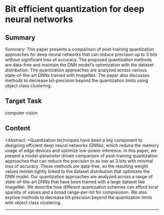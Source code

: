 # Bit efficient quantization for deep neural networks

## Summary

Summary: This paper presents a comparison of post-training quantization approaches for deep neural networks that can reduce precision up to 3 bits without significant loss of accuracy. The proposed quantization methods are data-free and maintain the DNN model's optimization with the dataset distribution. The quantization approaches are analyzed across various state-of-the-art DNNs trained with ImageNet. The paper also discusses methods to decrease bit-precision beyond the quantization limits using object class clustering.


## Target Task

computer vision

## Content

<Abstract: >Quantization techniques have been a key component to designing efficient deep neural networks (DNNs), which reduce the memory usage of edge devices and optimize low-power inference. In this paper, we present a model-parameter driven comparison of post-training quantization approaches that can reduce the precision to as low as 3 bits with minimal loss of accuracy. These methods are data-free, so the resulting weight values remain tightly linked to the dataset distribution that optimizes the DNN model. Our quantization approaches are analyzed across a range of state-of-the-art DNNs that have been trained with a large dataset like ImageNet. We describe how different quantization schemes can afford local sparsity of values and a broad range-per-bit for compression. We also explore methods to decrease bit-precision beyond the quantization limits with object class clustering.



---

